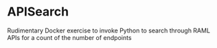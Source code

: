 # APISearch
Rudimentary Docker exercise to invoke Python to search through RAML APIs for a count of the number of endpoints
